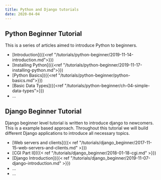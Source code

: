 ```yaml
---
title: Python and Django tutorials
date: 2020-04-04
---
```


## Python Beginner Tutorial
This is a series of articles aimed to introduce Python to beginners.

* [Introduction]({{<ref "/tutorials/python-beginner/2019-11-14-introduction.md">}})
* [Installing Python]({{<ref "/tutorials/python-beginner/2019-11-17-installing-python.md">}})
* [Python Basics]({{<ref "/tutorials/python-beginner/python-basics.md">}})
* [Basic Data Types]({{<ref "/tutorials/python-beginner/ch-04-simple-data-types">}})
* ...


## Django Beginner Tutorial
Django beginner level tutorial is written to introduce django to newcomers. This is a 
example based approach. Throughout this tutorial we will build different Django applications
to introduce all necessary topics.

* [Web servers and clients]({{< ref "/tutorials/django_beginner/2017-11-15-web-servers-and-clients.md" >}})
* [CGI Part II]({{< ref "/tutorials/django_beginner/2018-01-18-cgi.md" >}})
* [Django Introduction]({{< ref "/tutorials/django_beginner/2019-11-07-django-introduction.md" >}})
* ...
* ...
